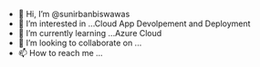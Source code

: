 - 👋 Hi, I’m @sunirbanbiswawas
- 👀 I’m interested in ...Cloud App Devolpement and Deployment
- 🌱 I’m currently learning ...Azure Cloud
- 💞️ I’m looking to collaborate on ...
- 📫 How to reach me ...

<!---
sunirbanbiswawas/sunirbanbiswawas is a ✨ special ✨ repository because its `README.md` (this file) appears on your GitHub profile.
You can click the Preview link to take a look at your changes.
--->
